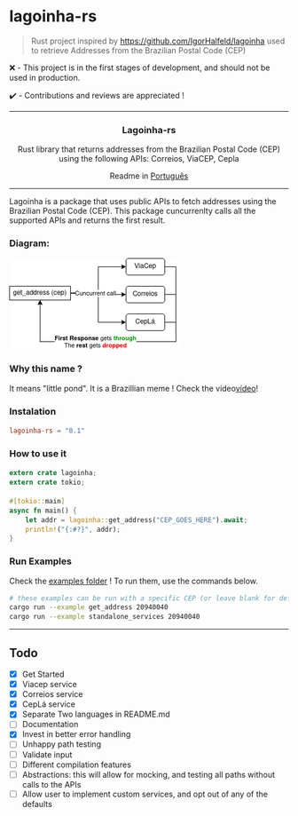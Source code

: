# lagoinha-rs

> Rust project inspired by https://github.com/IgorHalfeld/lagoinha used to retrieve Addresses from the Brazilian Postal Code (CEP)

❌ - This project is in the first stages of development, and should not be used in production.

✔️ - Contributions and reviews are appreciated !

---

<p align="center">
  <!-- <img src="assets/logo.png" width="100px" /> -->
  <h3 align="center">
    Lagoinha-rs
  </h3>
  <p align="center">
    Rust library that returns addresses from the Brazilian Postal Code (CEP) <br/>
    using the following APIs: Correios, ViaCEP, Cepla
  </p>
  <p align="center">
    Readme in <a href="README-pt.md">Português</a>
  </p>
</p>

---

Lagoinha is a package that uses public APIs to fetch addresses using the Brazilian Postal Code (CEP). This package cuncurrenlty calls all the supported APIs and returns the first result.

### Diagram:

![lagoinha call fluxogram](.github/assets/lagoinha-calls.png)

### Why this name ?

It means "little pond". It is a Brazillian meme ! Check the video[vídeo](https://www.youtube.com/watch?v=C1Sd_RWF5ks)!

### Instalation

```toml
lagoinha-rs = "0.1"
```

### How to use it

```rust
extern crate lagoinha;
extern crate tokio;

#[tokio::main]
async fn main() {
    let addr = lagoinha::get_address("CEP_GOES_HERE").await;
    println!("{:#?}", addr);
}
```

### Run Examples

Check the [examples folder](examples/) !
To run them, use the commands below.

```bash
# these examples can be run with a specific CEP (or leave blank for default value)
cargo run --example get_address 20940040
cargo run --example standalone_services 20940040

```

---

## Todo

- [x] Get Started
- [x] Viacep service
- [x] Correios service
- [x] CepLá service
- [x] Separate Two languages in README.md
- [ ] Documentation
- [x] Invest in better error handling
- [ ] Unhappy path testing
- [ ] Validate input
- [ ] Different compilation features
- [ ] Abstractions: this will allow for mocking, and testing all paths without calls to the APIs
- [ ] Allow user to implement custom services, and opt out of any of the defaults

<!-- logo by [@nelsonsecco](https://twitter.com/nelsonsecco) -->
